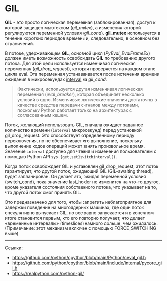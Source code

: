 # GIL
**GIL** - это просто логическая переменная (заблокированная), доступ к которой защищен мьютексом (*gil_mutex*), а изменения которой регулируются переменной условия (*gil_cond*). **gil_mutex** используется в течение коротких периодов времени и, следовательно, в основном без ограничений.

В потоке, удерживающем **GIL**, основной цикл (*PyEval_EvalFrameEx*) должен иметь возможность освобождать **GIL** по требованию другого потока. Для этой цели используется изменчивая логическая переменная (*gil_drop_request*), которая проверяется на каждом этапе цикла eval. Эта переменная устанавливается после истечения времени ожидания в микросекундах <u>interval</u> на *gil_cond*.

> Фактически, используется другая изменчивая логическая переменная (*eval_breaker*), которая объединяет несколько условий в одно. Изменчивые логические значения достаточны в качестве средства передачи сигналов между потоками, поскольку Python работает только на архитектурах с согласованным кешем.

Поток, желающий использовать GIL, сначала ожидает заданное количество времени (`interval` микросекунд) перед установкой gil_drop_request. Это способствует определенному периоду переключения, но не обеспечивает его выполнение, поскольку выполнение кодов операций может занять произвольное время.
Значение `interval` доступно для чтения и изменения пользователем с помощью Python API `sys.{get,set}switchinterval()`. 

Когда поток освобождает GIL и установлен gil_drop_request, этот поток гарантирует, что другой поток, ожидающий GIL (GIL-awaiting thread), будет запланирован. Он делает это, ожидая переменной условия (switch_cond), пока значение last_holder не изменится на что-то другое, кроме указателя состояния собственного потока, что указывает на то, что другой поток смог принять GIL. 

Это предназначено для того, чтобы запретить неблагоприятное для задержки поведение на многоядерных машинах, где один поток спекулятивно выпускает GIL, но все равно запускается и в конечном итоге становится первым, кто его повторно получает, что делает «временные интервалы» (timeslices) намного дольше, чем ожидалось. (Примечание: этот механизм включен с помощью FORCE_SWITCHING выше)

----
Ссылки:

- https://github.com/python/cpython/blob/main/Python/ceval_gil.h
- https://github.com/python/cpython/blob/main/Include/internal/pycore_gil.h
- https://realpython.com/python-gil/
